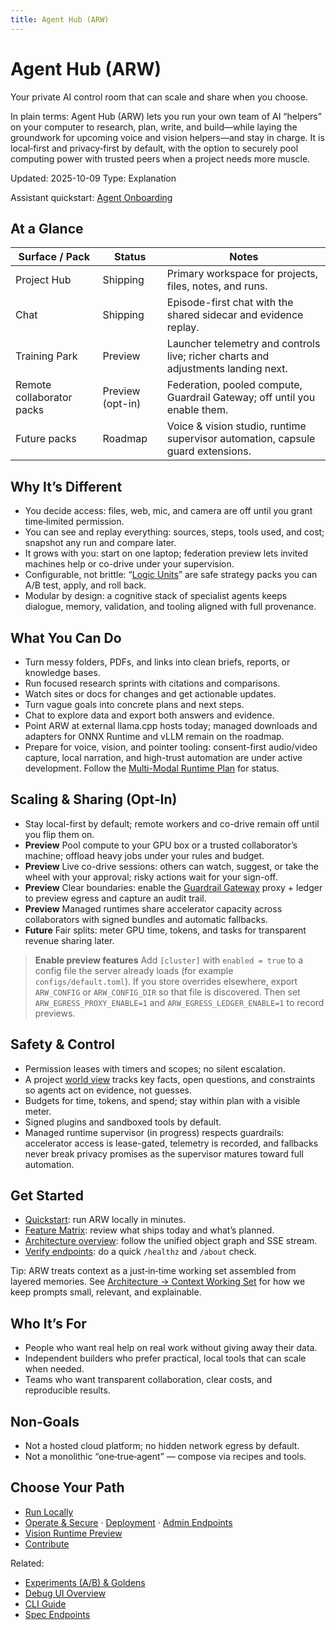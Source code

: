```yaml
---
title: Agent Hub (ARW)
---
```


# Agent Hub (ARW)

Your private AI control room that can scale and share when you choose.

In plain terms: Agent Hub (ARW) lets you run your own team of AI “helpers” on your computer to research, plan, write, and build—while laying the groundwork for upcoming voice and vision helpers—and stay in charge. It is local‑first and privacy‑first by default, with the option to securely pool computing power with trusted peers when a project needs more muscle.

Updated: 2025-10-09
Type: Explanation

Assistant quickstart: [Agent Onboarding](ai/AGENT_ONBOARDING.md)

## At a Glance

| Surface / Pack | Status | Notes |
| --- | --- | --- |
| Project Hub | Shipping | Primary workspace for projects, files, notes, and runs. |
| Chat | Shipping | Episode-first chat with the shared sidecar and evidence replay. |
| Training Park | Preview | Launcher telemetry and controls live; richer charts and adjustments landing next. |
| Remote collaborator packs | Preview (opt-in) | Federation, pooled compute, Guardrail Gateway; off until you enable them. |
| Future packs | Roadmap | Voice & vision studio, runtime supervisor automation, capsule guard extensions. |

## Why It’s Different
- You decide access: files, web, mic, and camera are off until you grant time‑limited permission.
- You can see and replay everything: sources, steps, tools used, and cost; snapshot any run and compare later.
- It grows with you: start on one laptop; federation preview lets invited machines help or co-drive under your supervision.
- Configurable, not brittle: “[Logic Units](architecture/logic_units.md)” are safe strategy packs you can A/B test, apply, and roll back.
- Modular by design: a cognitive stack of specialist agents keeps dialogue, memory, validation, and tooling aligned with full provenance.

## What You Can Do
- Turn messy folders, PDFs, and links into clean briefs, reports, or knowledge bases.
- Run focused research sprints with citations and comparisons.
- Watch sites or docs for changes and get actionable updates.
- Turn vague goals into concrete plans and next steps.
- Chat to explore data and export both answers and evidence.
- Point ARW at external llama.cpp hosts today; managed downloads and adapters for ONNX Runtime and vLLM remain on the roadmap.
- Prepare for voice, vision, and pointer tooling: consent-first audio/video capture, local narration, and high-trust automation are under active development. Follow the [Multi-Modal Runtime Plan](architecture/multimodal_runtime_plan.md) for status.

## Scaling & Sharing (Opt‑In)
- Stay local-first by default; remote workers and co-drive remain off until you flip them on.
- **Preview** Pool compute to your GPU box or a trusted collaborator’s machine; offload heavy jobs under your rules and budget.
- **Preview** Live co-drive sessions: others can watch, suggest, or take the wheel with your approval; risky actions wait for your sign-off.
- **Preview** Clear boundaries: enable the [Guardrail Gateway](architecture/egress_firewall.md) proxy + ledger to preview egress and capture an audit trail.
- **Preview** Managed runtimes share accelerator capacity across collaborators with signed bundles and automatic fallbacks.
- **Future** Fair splits: meter GPU time, tokens, and tasks for transparent revenue sharing later.

> **Enable preview features** Add `[cluster]` with `enabled = true` to a config file the server already loads (for example `configs/default.toml`). If you store overrides elsewhere, export `ARW_CONFIG` or `ARW_CONFIG_DIR` so that file is discovered. Then set `ARW_EGRESS_PROXY_ENABLE=1` and `ARW_EGRESS_LEDGER_ENABLE=1` to record previews.

## Safety & Control
- Permission leases with timers and scopes; no silent escalation.
- A project [world view](architecture/object_graph.md) tracks key facts, open questions, and constraints so agents act on evidence, not guesses.
- Budgets for time, tokens, and spend; stay within plan with a visible meter.
- Signed plugins and sandboxed tools by default.
- Managed runtime supervisor (in progress) respects guardrails: accelerator access is lease-gated, telemetry is recorded, and fallbacks never break privacy promises as the supervisor matures toward full automation.

## Get Started
- [Quickstart](guide/quickstart.md): run ARW locally in minutes.
- [Feature Matrix](reference/feature_matrix.md): review what ships today and what’s planned.
- [Architecture overview](architecture/object_graph.md): follow the unified object graph and SSE stream.
- [Verify endpoints](guide/quickstart.md#verify-the-server): do a quick `/healthz` and `/about` check.

Tip: ARW treats context as a just‑in‑time working set assembled from layered memories. See [Architecture → Context Working Set](architecture/context_working_set.md) for how we keep prompts small, relevant, and explainable.

## Who It’s For
- People who want real help on real work without giving away their data.
- Independent builders who prefer practical, local tools that can scale when needed.
- Teams who want transparent collaboration, clear costs, and reproducible results.

## Non‑Goals
- Not a hosted cloud platform; no hidden network egress by default.
- Not a monolithic “one‑true‑agent” — compose via recipes and tools.

## Choose Your Path
- [Run Locally](guide/quickstart.md)
- [Operate & Secure](guide/security_hardening.md) · [Deployment](guide/deployment.md) · [Admin Endpoints](guide/admin_endpoints.md)
- [Vision Runtime Preview](guide/vision_runtime.md)
- [Contribute](developer/index.md)

Related:
- [Experiments (A/B) & Goldens](guide/experiments_ab.md)
- [Debug UI Overview](guide/debug_ui.md)
- [CLI Guide](guide/cli.md)
- [Spec Endpoints](reference/specs.md)

